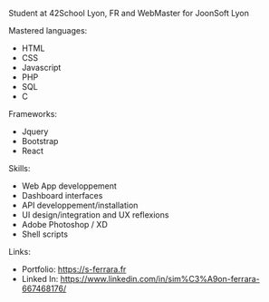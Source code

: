 Student at 42School Lyon, FR and WebMaster for JoonSoft Lyon

Mastered languages:
- HTML
- CSS
- Javascript
- PHP
- SQL
- C

Frameworks:
- Jquery
- Bootstrap
- React

Skills:
- Web App developpement
- Dashboard interfaces
- API developpement/installation
- UI design/integration and UX reflexions
- Adobe Photoshop / XD
- Shell scripts


Links:
- Portfolio: https://s-ferrara.fr 
- Linked In: https://www.linkedin.com/in/sim%C3%A9on-ferrara-667468176/
